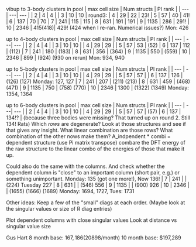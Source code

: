 vibup to 3-body clusters in pool
| max cell size | Num structs | PI rank |
| ---           |          ---| ---     |
| 2             | 4           | 4       |
| 3             | 10          | 10      | round3:
| 4             | 29          | 22      |  23!
| 5             | 57          | 40      |  41!
| 6             | 137         | 70      |  70
| 7             | 241         | 115     |  115
| 8             | 631         | 191     |  191
| 9             | 1135        | 286     |  291!
| 10            | 2346        | 415(418)|  429! (424 when I re-ran. Numerical issues?) Mon: 426

up to 4-body clusters in pool
| max cell size | Num structs | PI rank |
| ---           |          ---| ---     |
| 2             | 4           | 4       |
| 3             | 10          | 10      |
| 4             | 29          | 29      |
| 5             | 57          | 53      | (52)
| 6             | 137         | 112     | (112)
| 7             | 241         | 180     | (183)
| 8             | 631         | 356     | (364)
| 9             | 1135        | 550     | (559)
| 10            | 2346        | 899     | (924) (930 on rerun) Mon: 934, 940

up to 5-body clusters in pool
| max cell size | Num structs | PI rank |
| ---           |          ---| ---     |
| 2             | 4           | 4       |
| 3             | 10          | 10      |
| 4             | 29          | 29      |
| 5             | 57          | 57      |
| 6             | 137         | 126     | (126)  (127) Monday: 127, 127
| 7             | 241         | 207     | (211)  (213)
| 8             | 631         | 459     | (468)  (471)
| 9             | 1135        | 750     | (758)  (770)
| 10            | 2346        | 1300    | (1322) (1349) Monday: 1354, 1364

up to 6-body clusters in pool
| max cell size | Num structs | PI rank |
| ---           |          ---| ---     |
| 2             | 4           | 4       |
| 3             | 10          | 10      |
| 4             | 29          | 29      |
| 5             | 57          | 57      | (57)
| 6             | 137         | 134!?   | (because three bodies were missing? That turned up on round 2. Still 134! Rats)
Which *rows* are degenerate? Look at those structures and see if that gives any insight.
What linear combination are those rows? What combination of the other nows make them?
A_indpendent * combi = dependent structure (use Pi matrix transpose) combare the DFT energy of the raw structure to the linear combo of the energies of those that make it up.

Could also do the same with the columns. And check whether the dependent column is "close" to an important column (short pair, e.g.) or something unimportant.
                                                 Monday: 135 (got one more!), Now 136!
| 7             | 241         |         |  (224) Tuesday 227
| 8             | 631         |         |  (546)         556
| 9             | 1135        |         |  (900)         926
| 10            | 2346        |         |  (1655) (1666) (1689) Monday: 1694, 1727, Tues: 1731

Other ideas:
Keep a few of the "small" diags at each order. (Maybe look at the singular values or size of R diag entries)

Plot dependent columns with close singular values
Look at distance vs singular value size


Gus Hart
8 month base: $167,186 ($20898/month)
10 month base: $197,289